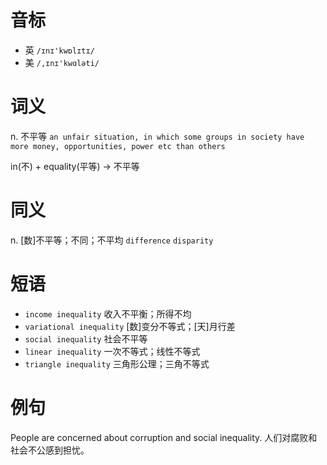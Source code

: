 # 音标

- 英 `/ɪnɪ'kwɒlɪtɪ/`
- 美 `/,ɪnɪ'kwɑləti/`

# 词义

n. 不平等
`an unfair situation, in which some groups in society have more money, opportunities, power etc than others`



in(不) + equality(平等) → 不平等

# 同义

n. [数]不平等；不同；不平均
`difference` `disparity`

# 短语

- `income inequality` 收入不平衡；所得不均
- `variational inequality` [数]变分不等式；[天]月行差
- `social inequality` 社会不平等
- `linear inequality` 一次不等式；线性不等式
- `triangle inequality` 三角形公理；三角不等式

# 例句

People are concerned about corruption and social inequality.
人们对腐败和社会不公感到担忧。


